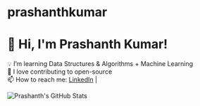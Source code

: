 # prashanthkumar

# 👋 Hi, I'm Prashanth Kumar!

💡 I’m learning Data Structures & Algorithms + Machine Learning  
🚀 I love contributing to open-source  
📫 How to reach me: [LinkedIn](https://linkedin.com/in/prashanth-kumar-bollinedi) |

![Prashanth's GitHub Stats](https://github-readme-stats.vercel.app/api?username=prashanthkumar&show_icons=true&theme=tokyonight)
